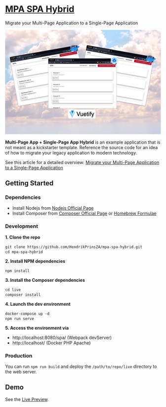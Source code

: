 # [MPA SPA Hybrid](https://hendrikprinsloo.co.za/projects/mpa-spa-hybrid/)
Migrate your Multi-Page Application to a Single-Page Application

![Product Gif](_docs/mpa-spa-hybrid-preview-min.png)

**Multi-Page App + Single-Page App Hybrid** is an example application that is not meant as a kickstarter template. Reference the source code for an idea of how to migrate your legacy application to modern technology.

See this article for a detailed overview: [Migrate your Multi-Page Application to a Single-Page Application](https://javascript.plainenglish.io/migrate-your-multi-page-application-to-a-single-page-application-a16863d6249f)
## Getting Started
### Dependencies
- Install Nodejs from [Nodejs Official Page](https://nodejs.org/en/)
- Install Composer from [Composer Official Page](https://getcomposer.org/download/) or [Homebrew Formulae](https://formulae.brew.sh/formula/composer)

### Development
**1. Clone the repo**
```
git clone https://github.com/HendrikPrinsZA/mpa-spa-hybrid.git
cd mpa-spa-hybrid
```
**2. Install NPM dependencies**
```
npm install
```
**3. Install the Composer dependencies**
```
cd live
composer install
```
**4. Launch the dev environment**
```
docker-compose up -d
npm run serve
```
**5. Access the environment via**
- http://localhost:8080/spa/ (Webpack devServer)
- http://localhost/ (Docker PHP Apache)

### Production
You can run `npm run build` and deploy the `/path/to/repo/live` directory to the web server.

## Demo
See the [Live Preview](https://hendrikprinsloo.co.za/projects/mpa-spa-hybrid/).
